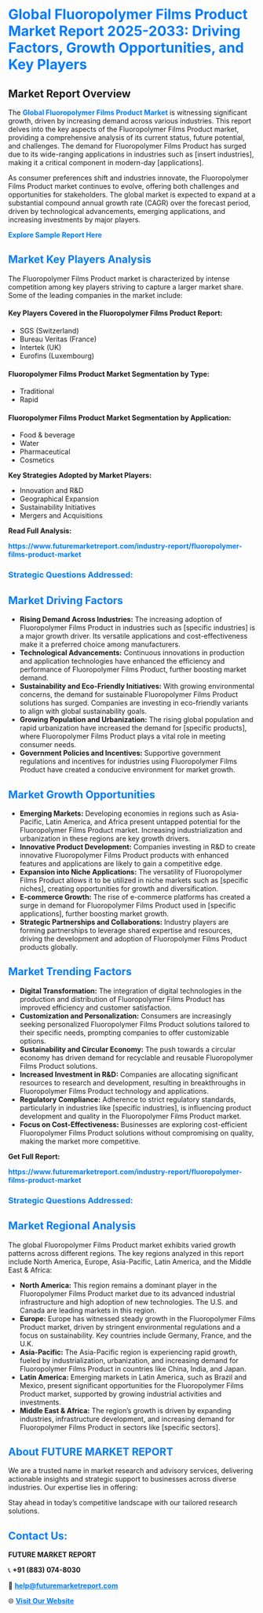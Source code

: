 <h1 style="color: #007BFF;">Global Fluoropolymer Films Product Market Report 2025-2033: Driving Factors, Growth Opportunities, and Key Players</h1>

<section id="overview">
<h2>Market Report Overview</h2>
<p>The <a href="https://www.futuremarketreport.com/industry-report/fluoropolymer-films-product-market" style="color: #007BFF; text-decoration: none;"><strong>Global Fluoropolymer Films Product Market</strong></a> is witnessing significant growth, driven by increasing demand across various industries. This report delves into the key aspects of the Fluoropolymer Films Product market, providing a comprehensive analysis of its current status, future potential, and challenges. The demand for Fluoropolymer Films Product has surged due to its wide-ranging applications in industries such as [insert industries], making it a critical component in modern-day [applications].</p>
<p>As consumer preferences shift and industries innovate, the Fluoropolymer Films Product market continues to evolve, offering both challenges and opportunities for stakeholders. The global market is expected to expand at a substantial compound annual growth rate (CAGR) over the forecast period, driven by technological advancements, emerging applications, and increasing investments by major players.</p>
</section>

<section id="overview">
<p><a href="https://www.futuremarketreport.com/request-sample/reportId=37104" style="color: #007BFF; text-decoration: none;"><strong>Explore Sample Report Here</strong></a></p>
</section>

<section id="key-players">
<h2 style="color: #007BFF;">Market Key Players Analysis</h2>
<p>The Fluoropolymer Films Product market is characterized by intense competition among key players striving to capture a larger market share. Some of the leading companies in the market include:</p>
<h4>Key Players Covered in the Fluoropolymer Films Product Report:</h4>
<ul><li>SGS (Switzerland)</li><li>Bureau Veritas (France)</li><li>Intertek (UK)</li><li>Eurofins (Luxembourg)</li></ul>
<h4>Fluoropolymer Films Product Market Segmentation by Type:</h4>
<ul><li>Traditional</li><li>Rapid</li></ul>

<h4>Fluoropolymer Films Product Market Segmentation by Application:</h4>
<ul><li>Food &amp; beverage</li><li>Water</li><li>Pharmaceutical</li><li>Cosmetics</li></ul>
<p><strong>Key Strategies Adopted by Market Players:</strong></p>
<ul>
<li>Innovation and R&D</li>
<li>Geographical Expansion</li>
<li>Sustainability Initiatives</li>
<li>Mergers and Acquisitions</li>
</ul>
</section>

<section>
<p><strong>Read Full Analysis: </strong></p><a href="https://www.futuremarketreport.com/industry-report/fluoropolymer-films-product-market" style="color: #007BFF; text-decoration: none;"><strong>https://www.futuremarketreport.com/industry-report/fluoropolymer-films-product-market</strong></a>
<h3 style="color: #007BFF;">Strategic Questions Addressed:</h3>
</section>

<section id="driving-factors">
<h2 style="color: #007BFF;">Market Driving Factors</h2>
<ul>
<li><strong>Rising Demand Across Industries:</strong> The increasing adoption of Fluoropolymer Films Product in industries such as [specific industries] is a major growth driver. Its versatile applications and cost-effectiveness make it a preferred choice among manufacturers.</li>
<li><strong>Technological Advancements:</strong> Continuous innovations in production and application technologies have enhanced the efficiency and performance of Fluoropolymer Films Product, further boosting market demand.</li>
<li><strong>Sustainability and Eco-Friendly Initiatives:</strong> With growing environmental concerns, the demand for sustainable Fluoropolymer Films Product solutions has surged. Companies are investing in eco-friendly variants to align with global sustainability goals.</li>
<li><strong>Growing Population and Urbanization:</strong> The rising global population and rapid urbanization have increased the demand for [specific products], where Fluoropolymer Films Product plays a vital role in meeting consumer needs.</li>
<li><strong>Government Policies and Incentives:</strong> Supportive government regulations and incentives for industries using Fluoropolymer Films Product have created a conducive environment for market growth.</li>
</ul>
</section>

<section id="growth-opportunities">
<h2 style="color: #007BFF;">Market Growth Opportunities</h2>
<ul>
<li><strong>Emerging Markets:</strong> Developing economies in regions such as Asia-Pacific, Latin America, and Africa present untapped potential for the Fluoropolymer Films Product market. Increasing industrialization and urbanization in these regions are key growth drivers.</li>
<li><strong>Innovative Product Development:</strong> Companies investing in R&D to create innovative Fluoropolymer Films Product products with enhanced features and applications are likely to gain a competitive edge.</li>
<li><strong>Expansion into Niche Applications:</strong> The versatility of Fluoropolymer Films Product allows it to be utilized in niche markets such as [specific niches], creating opportunities for growth and diversification.</li>
<li><strong>E-commerce Growth:</strong> The rise of e-commerce platforms has created a surge in demand for Fluoropolymer Films Product used in [specific applications], further boosting market growth.</li>
<li><strong>Strategic Partnerships and Collaborations:</strong> Industry players are forming partnerships to leverage shared expertise and resources, driving the development and adoption of Fluoropolymer Films Product products globally.</li>
</ul>
</section>

<section id="trending-factors">
<h2 style="color: #007BFF;">Market Trending Factors</h2>
<ul>
<li><strong>Digital Transformation:</strong> The integration of digital technologies in the production and distribution of Fluoropolymer Films Product has improved efficiency and customer satisfaction.</li>
<li><strong>Customization and Personalization:</strong> Consumers are increasingly seeking personalized Fluoropolymer Films Product solutions tailored to their specific needs, prompting companies to offer customizable options.</li>
<li><strong>Sustainability and Circular Economy:</strong> The push towards a circular economy has driven demand for recyclable and reusable Fluoropolymer Films Product solutions.</li>
<li><strong>Increased Investment in R&D:</strong> Companies are allocating significant resources to research and development, resulting in breakthroughs in Fluoropolymer Films Product technology and applications.</li>
<li><strong>Regulatory Compliance:</strong> Adherence to strict regulatory standards, particularly in industries like [specific industries], is influencing product development and quality in the Fluoropolymer Films Product market.</li>
<li><strong>Focus on Cost-Effectiveness:</strong> Businesses are exploring cost-efficient Fluoropolymer Films Product solutions without compromising on quality, making the market more competitive.</li>
</ul>
</section>

<section>
<p><strong>Get Full Report: </strong></p><a href="https://www.futuremarketreport.com/industry-report/fluoropolymer-films-product-market" style="color: #007BFF; text-decoration: none;"><strong>https://www.futuremarketreport.com/industry-report/fluoropolymer-films-product-market</strong></a>
<h3 style="color: #007BFF;">Strategic Questions Addressed:</h3>
</section>


<section id="regional-analysis">
<h2 style="color: #007BFF;">Market Regional Analysis</h2>
<p>The global Fluoropolymer Films Product market exhibits varied growth patterns across different regions. The key regions analyzed in this report include North America, Europe, Asia-Pacific, Latin America, and the Middle East & Africa:</p>
<ul>
<li><strong>North America:</strong> This region remains a dominant player in the Fluoropolymer Films Product market due to its advanced industrial infrastructure and high adoption of new technologies. The U.S. and Canada are leading markets in this region.</li>
<li><strong>Europe:</strong> Europe has witnessed steady growth in the Fluoropolymer Films Product market, driven by stringent environmental regulations and a focus on sustainability. Key countries include Germany, France, and the U.K.</li>
<li><strong>Asia-Pacific:</strong> The Asia-Pacific region is experiencing rapid growth, fueled by industrialization, urbanization, and increasing demand for Fluoropolymer Films Product in countries like China, India, and Japan.</li>
<li><strong>Latin America:</strong> Emerging markets in Latin America, such as Brazil and Mexico, present significant opportunities for the Fluoropolymer Films Product market, supported by growing industrial activities and investments.</li>
<li><strong>Middle East & Africa:</strong> The region’s growth is driven by expanding industries, infrastructure development, and increasing demand for Fluoropolymer Films Product in sectors like [specific sectors].</li>
</ul>
</section>

<footer>
<h2 style="color: #007BFF;">About FUTURE MARKET REPORT</h2>
<p>We are a trusted name in market research and advisory services, delivering actionable insights and strategic support to businesses across diverse industries. Our expertise lies in offering:</p>

<p>Stay ahead in today’s competitive landscape with our tailored research solutions.</p>

<h2 style="color: #007BFF;">Contact Us:</h2>
<p><strong>FUTURE MARKET REPORT</strong></p>
<p>📞 <strong>+91 (883) 074-8030</strong></p>
<p>📧 <strong><a href="mailto:help@futuremarketreport.com" style="color: #007BFF;">help@futuremarketreport.com</a></strong></p>
<p>🌐 <strong><a href="https://www.futuremarketreport.com/" style="color: #007BFF;">Visit Our Website</a></strong></p>
</footer>